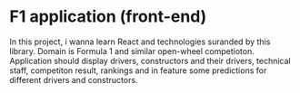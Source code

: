 # F1 application (front-end)

In this project, i wanna learn React and technologies suranded by this library. Domain is Formula 1 and similar open-wheel competioton.
Application should display drivers, constructors and their drivers, technical staff, competiton result, rankings and in feature some predictions for different
drivers and constructors.
